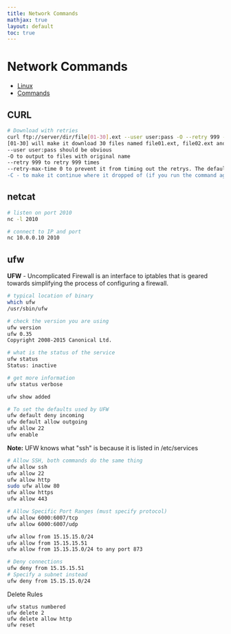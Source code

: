 ```yaml
---
title: Network Commands
mathjax: true
layout: default
toc: true
---
```


# Network Commands

* [Linux](Introduction.html)
* [Commands](Commands.html)


## CURL

```bash
# Download with retries
curl ftp://server/dir/file[01-30].ext --user user:pass -O --retry 999 --retry-max-time 0 -C -
[01-30] will make it download 30 files named file01.ext, file02.ext and so on
--user user:pass should be obvious
-O to output to files with original name
--retry 999 to retry 999 times
--retry-max-time 0 to prevent it from timing out the retrys. The default behavior if you don't specify a fixed --retry-delay is to sleep first one second between retries, then doubling that, until it reaches 10 min. between retries
-C - to make it continue where it dropped of (if you run the command again). The dash afterwards tells it to figure out where to resume from

```



## netcat

```bash
# listen on port 2010
nc -l 2010

# connect to IP and port
nc 10.0.0.10 2010
```







## ufw

**UFW** - Uncomplicated Firewall is an interface to iptables that is geared towards simplifying the process of configuring a firewall.

```bash
# typical location of binary
which ufw
/usr/sbin/ufw

# check the version you are using
ufw version
ufw 0.35
Copyright 2008-2015 Canonical Ltd. 

# what is the status of the service
ufw status  
Status: inactive

# get more information
ufw status verbose

ufw show added
```



```bash
# To set the defaults used by UFW
ufw default deny incoming
ufw default allow outgoing
ufw allow 22
ufw enable 
```

**Note:** UFW knows what "ssh" is because it is listed in /etc/services

```bash
# Allow SSH, both commands do the same thing
ufw allow ssh
ufw allow 22
ufw allow http
sudo ufw allow 80
ufw allow https
ufw allow 443

# Allow Specific Port Ranges (must specify protocol)
ufw allow 6000:6007/tcp
ufw allow 6000:6007/udp

ufw allow from 15.15.15.0/24
ufw allow from 15.15.15.51
ufw allow from 15.15.15.0/24 to any port 873

# Deny connections
ufw deny from 15.15.15.51
# Specify a subnet instead
ufw deny from 15.15.15.0/24
```

Delete Rules 
```
ufw status numbered
ufw delete 2
ufw delete allow http
ufw reset
```

